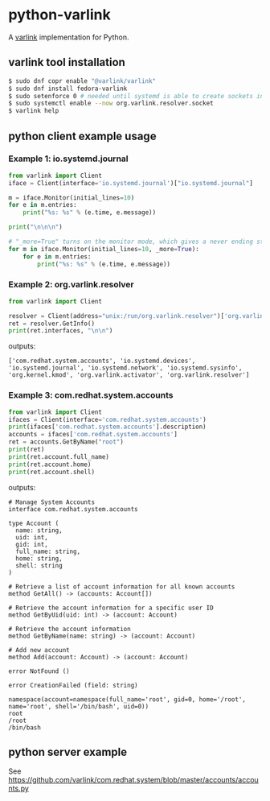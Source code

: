 # python-varlink

A [varlink](http://varlink.org) implementation for Python.

## varlink tool installation

```bash
$ sudo dnf copr enable "@varlink/varlink"
$ sudo dnf install fedora-varlink
$ sudo setenforce 0 # needed until systemd is able to create sockets in /run
$ sudo systemctl enable --now org.varlink.resolver.socket
$ varlink help
```

## python client example usage

### Example 1: io.systemd.journal

```python
from varlink import Client    
iface = Client(interface='io.systemd.journal')["io.systemd.journal"]

m = iface.Monitor(initial_lines=10)
for e in m.entries:
    print("%s: %s" % (e.time, e.message))

print("\n\n\n")

# "_more=True" turns on the monitor mode, which gives a never ending stream of return values
for m in iface.Monitor(initial_lines=10, _more=True):
    for e in m.entries:
        print("%s: %s" % (e.time, e.message))
```

### Example 2: org.varlink.resolver

```python
from varlink import Client

resolver = Client(address="unix:/run/org.varlink.resolver")['org.varlink.resolver']
ret = resolver.GetInfo()
print(ret.interfaces, "\n\n")
```
outputs:
```
['com.redhat.system.accounts', 'io.systemd.devices', 'io.systemd.journal', 'io.systemd.network', 'io.systemd.sysinfo', 'org.kernel.kmod', 'org.varlink.activator', 'org.varlink.resolver'] 
```

### Example 3: com.redhat.system.accounts
```python
from varlink import Client
ifaces = Client(interface='com.redhat.system.accounts')
print(ifaces['com.redhat.system.accounts'].description)
accounts = ifaces['com.redhat.system.accounts']
ret = accounts.GetByName("root")
print(ret)
print(ret.account.full_name)
print(ret.account.home)
print(ret.account.shell)
```
outputs:
```
# Manage System Accounts
interface com.redhat.system.accounts

type Account (
  name: string,
  uid: int,
  gid: int,
  full_name: string,
  home: string,
  shell: string
)

# Retrieve a list of account information for all known accounts
method GetAll() -> (accounts: Account[])

# Retrieve the account information for a specific user ID
method GetByUid(uid: int) -> (account: Account)

# Retrieve the account information
method GetByName(name: string) -> (account: Account)

# Add new account
method Add(account: Account) -> (account: Account)

error NotFound ()

error CreationFailed (field: string)

namespace(account=namespace(full_name='root', gid=0, home='/root', name='root', shell='/bin/bash', uid=0))
root
/root
/bin/bash
```

## python server example
See https://github.com/varlink/com.redhat.system/blob/master/accounts/accounts.py
